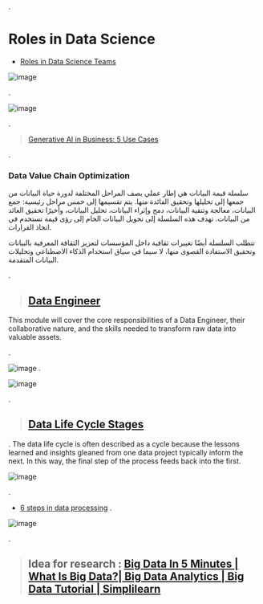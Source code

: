 .

# Roles in Data Science

- [Roles in Data Science Teams](https://www.youtube.com/watch?v=m5hLUknIi5c&t=85s)

![image](https://github.com/user-attachments/assets/8b74d6f7-7f3e-47a0-925e-9e1238d83116)

.

![image](https://github.com/user-attachments/assets/e3a189fa-cde0-4889-9e34-74ced5e0568b)


.


> [Generative AI in Business: 5 Use Cases](https://www.youtube.com/watch?v=vW9fIro6N6g&list=PLEJZyr6k_ykIe0-TCoFGRjd9ksAP9Zhz_)


.
### Data Value Chain Optimization 
سلسلة قيمة البيانات هي إطار عملي يصف المراحل المختلفة لدورة حياة البيانات من جمعها إلى تحليلها وتحقيق الفائدة منها. يتم تقسيمها إلى خمس مراحل رئيسية: جمع البيانات، معالجة وتنقية البيانات، دمج وإثراء البيانات، تحليل البيانات، وأخيرًا تحقيق العائد من البيانات. تهدف هذه السلسلة إلى تحويل البيانات الخام إلى رؤى قيمة تستخدم في اتخاذ القرارات.

تتطلب السلسلة أيضًا تغييرات ثقافية داخل المؤسسات لتعزيز الثقافة المعرفية بالبيانات وتحقيق الاستفادة القصوى منها، لا سيما في سياق استخدام الذكاء الاصطناعي وتحليلات البيانات المتقدمة.







.

> ## [Data Engineer](https://www.youtube.com/watch?v=wyGAYa2UMXQ)

This module will cover the core responsibilities of a Data Engineer, their collaborative nature, and the skills needed to transform raw data into valuable assets.

.

![image](https://github.com/user-attachments/assets/9fe1e05c-aa55-4167-9dbb-45e069c517df)
.

![image](https://github.com/user-attachments/assets/693562f3-ca4f-4ad4-9bbf-4bb5840f453d)

.

> ## [Data Life Cycle Stages](https://online.hbs.edu/blog/post/data-life-cycle)


.
The data life cycle is often described as a cycle because the lessons learned and insights gleaned from one data project typically inform the next. In this way, the final step of the process feeds back into the first.



![image](https://github.com/user-attachments/assets/35a19a86-8163-4f32-b419-15982846ac1d)


.


- [ 6 steps in data processing](https://www.fullstory.com/blog/what-is-data-processing/)
.

![image](https://github.com/user-attachments/assets/4a25bd48-75a3-4f32-81cb-b8f2e580f333)

.

> ## Idea for research  : [Big Data In 5 Minutes | What Is Big Data?| Big Data Analytics | Big Data Tutorial | Simplilearn](https://www.youtube.com/watch?v=bAyrObl7TYE&t=1s)
